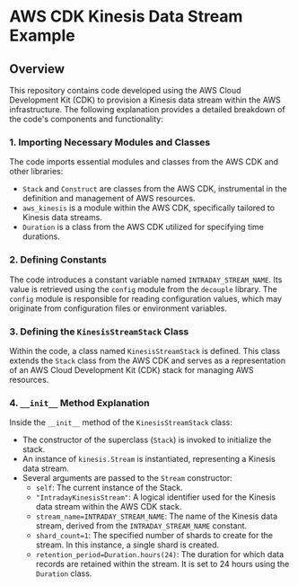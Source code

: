 # AWS CDK Kinesis Data Stream Example

## Overview

This repository contains code developed using the AWS Cloud Development Kit (CDK) to provision a Kinesis data stream within the AWS infrastructure. The following explanation provides a detailed breakdown of the code's components and functionality:

### 1. Importing Necessary Modules and Classes

The code imports essential modules and classes from the AWS CDK and other libraries:

- `Stack` and `Construct` are classes from the AWS CDK, instrumental in the definition and management of AWS resources.
- `aws_kinesis` is a module within the AWS CDK, specifically tailored to Kinesis data streams.
- `Duration` is a class from the AWS CDK utilized for specifying time durations.

### 2. Defining Constants

The code introduces a constant variable named `INTRADAY_STREAM_NAME`. Its value is retrieved using the `config` module from the `decouple` library. The `config` module is responsible for reading configuration values, which may originate from configuration files or environment variables.

### 3. Defining the `KinesisStreamStack` Class

Within the code, a class named `KinesisStreamStack` is defined. This class extends the `Stack` class from the AWS CDK and serves as a representation of an AWS Cloud Development Kit (CDK) stack for managing AWS resources.

### 4. `__init__` Method Explanation

Inside the `__init__` method of the `KinesisStreamStack` class:

- The constructor of the superclass (`Stack`) is invoked to initialize the stack.
- An instance of `kinesis.Stream` is instantiated, representing a Kinesis data stream.
- Several arguments are passed to the `Stream` constructor:
  - `self`: The current instance of the Stack.
  - `"IntradayKinesisStream"`: A logical identifier used for the Kinesis data stream within the AWS CDK stack.
  - `stream_name=INTRADAY_STREAM_NAME`: The name of the Kinesis data stream, derived from the `INTRADAY_STREAM_NAME` constant.
  - `shard_count=1`: The specified number of shards to create for the stream. In this instance, a single shard is created.
  - `retention_period=Duration.hours(24)`: The duration for which data records are retained within the stream. It is set to 24 hours using the `Duration` class.
